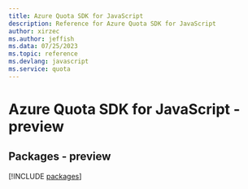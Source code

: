 ```yaml
---
title: Azure Quota SDK for JavaScript
description: Reference for Azure Quota SDK for JavaScript
author: xirzec
ms.author: jeffish
ms.data: 07/25/2023
ms.topic: reference
ms.devlang: javascript
ms.service: quota
---
```

# Azure Quota SDK for JavaScript - preview
## Packages - preview
[!INCLUDE [packages](quota-index.md)]